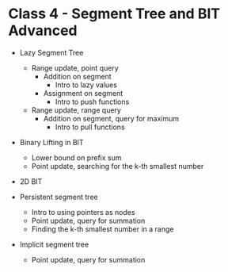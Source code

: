 # Class 4 - Segment Tree and BIT Advanced

- Lazy Segment Tree
  - Range update, point query
    - Addition on segment
      - Intro to lazy values
    - Assignment on segment
      - Intro to push functions
  - Range update, range query
    - Addition on segment, query for maximum
      - Intro to pull functions

- Binary Lifting in BIT
  - Lower bound on prefix sum
  - Point update, searching for the k-th smallest number

- 2D BIT

- Persistent segment tree
  - Intro to using pointers as nodes
  - Point update, query for summation
  - Finding the k-th smallest number in a range

- Implicit segment tree
  - Point update, query for summation